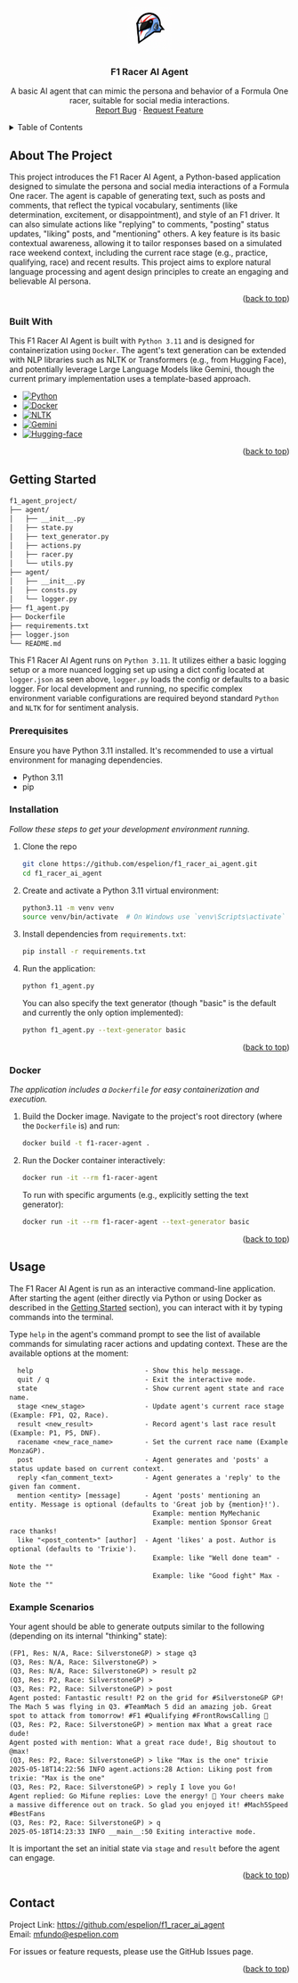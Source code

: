 <!-- For template See:https://github.com/othneildrew/Best-README-Template/blob/master/README.md  -->

<br />
<div align="center">
  <a href="https://github.com/praekelt/eskom-bot">
    <img src="AIRacer.png" alt="Logo" width="80" height="80">
  </a>
    <h3 align="center">F1 Racer AI Agent</h3>
  <p align="center">
    A basic AI agent that can mimic the persona and behavior of a Formula One racer, suitable for social media interactions.
    <br />
    <a href="https://github.com/espelion/f1_racer_ai_agent/issues">Report Bug</a>
    ·
    <a href="https://github.com/espelion/f1_racer_ai_agent/issues/new?labels=enhancement&template=feature-request">Request Feature</a>
  </p>
</div>


<details id="top">
  <summary>Table of Contents</summary>
  <ol>
    <li>
      <a href="#about-the-project">About The Project</a>
      <ul>
        <li><a href="#built-with">Built With</a></li>
      </ul>
    </li>
    <li>
      <a href="#getting-started">Getting Started</a>
      <ul>
        <li><a href="#prerequisites">Prerequisites</a></li>
        <li><a href="#installation">Installation</a></li>
        <li><a href="#docker">Docker</a></li>
      </ul>
    </li>
    <li><a href="#usage">Usage</a></li>
    <li><a href="#examples">Example Scenarios</a></li>
    <li><a href="#contact">Contact</a></li>
  </ol>
</details>


## About The Project <a id="about-the-project"></a>

This project introduces the F1 Racer AI Agent, a Python-based application designed to simulate the persona and social media interactions of a Formula One racer. The agent is capable of generating text, such as posts and comments, that reflect the typical vocabulary, sentiments (like determination, excitement, or disappointment), and style of an F1 driver. It can also simulate actions like "replying" to comments, "posting" status updates, "liking" posts, and "mentioning" others. A key feature is its basic contextual awareness, allowing it to tailor responses based on a simulated race weekend context, including the current race stage (e.g., practice, qualifying, race) and recent results. This project aims to explore natural language processing and agent design principles to create an engaging and believable AI persona.

<p align="right">(<a href="#top">back to top</a>)</p>


### Built With <a id="built-with"></a>
This F1 Racer AI Agent is built with `Python 3.11` and is designed for containerization using `Docker`. The agent's text generation can be extended with NLP libraries such as NLTK or Transformers (e.g., from Hugging Face), and potentially leverage Large Language Models like Gemini, though the current primary implementation uses a template-based approach.
* [![Python][Python]][Python-url]
* [![Docker][Docker]][Docker-url]
* [![NLTK][NLTK]][NLTK-url]
* [![Gemini][Gemini]][Gemini-url]
* [![Hugging-face][Hugging-face]][Hugging-face-url]

<p align="right">(<a href="#top">back to top</a>)</p>


## Getting Started  <a id="getting-started"></a>

```
f1_agent_project/
├── agent/
│   ├── __init__.py
│   ├── state.py
│   ├── text_generator.py
│   ├── actions.py
│   ├── racer.py
│   └── utils.py
├── agent/
│   ├── __init__.py
│   ├── consts.py
│   └── logger.py
├── f1_agent.py
├── Dockerfile
├── requirements.txt
├── logger.json
└── README.md
```

This F1 Racer AI Agent runs on `Python 3.11`. It utilizes either a basic logging setup or a more nuanced logging set up using a dict config located at `logger.json` as seen above, `logger.py` loads the config or defaults to a basic logger. For local development and running, no specific complex environment variable configurations are required beyond standard `Python` and `NLTK` for for sentiment analysis.

### Prerequisites <a id="prerequisites"></a>

Ensure you have Python 3.11 installed. It's recommended to use a virtual environment for managing dependencies.
*   Python 3.11
*   pip

### Installation <a id="installation"></a>

_Follow these steps to get your development environment running._

1.  Clone the repo
    ```sh
    git clone https://github.com/espelion/f1_racer_ai_agent.git
    cd f1_racer_ai_agent
    ```
2.  Create and activate a Python 3.11 virtual environment:
    ```sh
    python3.11 -m venv venv
    source venv/bin/activate  # On Windows use `venv\Scripts\activate`
    ```
3.  Install dependencies from `requirements.txt`:
    ```sh
    pip install -r requirements.txt
    ```
4.  Run the application:
    ```sh
    python f1_agent.py
    ```
    You can also specify the text generator (though "basic" is the default and currently the only option implemented):
    ```sh
    python f1_agent.py --text-generator basic
    ```

<p align="right">(<a href="#top">back to top</a>)</p>

### Docker <a id="docker"></a>

_The application includes a `Dockerfile` for easy containerization and execution._

1.  Build the Docker image. Navigate to the project's root directory (where the `Dockerfile` is) and run:
    ```sh
    docker build -t f1-racer-agent .
    ```
2.  Run the Docker container interactively:
    ```sh
    docker run -it --rm f1-racer-agent
    ```
    To run with specific arguments (e.g., explicitly setting the text generator):
    ```sh
    docker run -it --rm f1-racer-agent --text-generator basic
    ```

<p align="right">(<a href="#top">back to top</a>)</p>


## Usage <a id="usage"></a>

The F1 Racer AI Agent is run as an interactive command-line application. After starting the agent (either directly via Python or using Docker as described in the <a href="#getting-started">Getting Started</a> section), you can interact with it by typing commands into the terminal.

Type `help` in the agent's command prompt to see the list of available commands for simulating racer actions and updating context. These are the available options at the moment:

```
  help                            - Show this help message.
  quit / q                        - Exit the interactive mode.
  state                           - Show current agent state and race name.
  stage <new_stage>               - Update agent's current race stage (Example: FP1, Q2, Race).
  result <new_result>             - Record agent's last race result (Example: P1, P5, DNF).
  racename <new_race_name>        - Set the current race name (Example MonzaGP).
  post                            - Agent generates and 'posts' a status update based on current context.
  reply <fan_comment_text>        - Agent generates a 'reply' to the given fan comment.
  mention <entity> [message]      - Agent 'posts' mentioning an entity. Message is optional (defaults to 'Great job by {mention}!').
                                    Example: mention MyMechanic
                                    Example: mention Sponsor Great race thanks!
  like "<post_content>" [author]  - Agent 'likes' a post. Author is optional (defaults to 'Trixie').
                                    Example: like "Well done team" - Note the ""
                                    Example: like "Good fight" Max - Note the ""
```

### Example Scenarios <a id="examples"></a>

Your agent should be able to generate outputs similar to the following (depending on its internal "thinking" state):

```
(FP1, Res: N/A, Race: SilverstoneGP) > stage q3
(Q3, Res: N/A, Race: SilverstoneGP) >
(Q3, Res: N/A, Race: SilverstoneGP) > result p2
(Q3, Res: P2, Race: SilverstoneGP) >
(Q3, Res: P2, Race: SilverstoneGP) > post
Agent posted: Fantastic result! P2 on the grid for #SilverstoneGP GP! The Mach 5 was flying in Q3. #TeamMach 5 did an amazing job. Great spot to attack from tomorrow! #F1 #Qualifying #FrontRowsCalling 💨
(Q3, Res: P2, Race: SilverstoneGP) > mention max What a great race dude!
Agent posted with mention: What a great race dude!, Big shoutout to @max!
(Q3, Res: P2, Race: SilverstoneGP) > like "Max is the one" trixie
2025-05-18T14:22:56 INFO agent.actions:28 Action: Liking post from trixie: "Max is the one"
(Q3, Res: P2, Race: SilverstoneGP) > reply I love you Go!
Agent replied: Go Mifune replies: Love the energy! 🚀 Your cheers make a massive difference out on track. So glad you enjoyed it! #Mach5Speed #BestFans
(Q3, Res: P2, Race: SilverstoneGP) > q
2025-05-18T14:23:33 INFO __main__:50 Exiting interactive mode.
```

It is important the set an initial state via `stage` and `result` before the agent can engage.

<p align="right">(<a href="#top">back to top</a>)</p>


## Contact

Project Link: https://github.com/espelion/f1_racer_ai_agent
<br />Email: mfundo@espelion.com

For issues or feature requests, please use the GitHub Issues page.

<p align="right">(<a href="#top">back to top</a>)</p>


[Python]: https://img.shields.io/badge/python-3670A0?style=for-the-badge&logo=python&logoColor=ffdd54
[Python-url]: https://python.org/
[Docker]: https://img.shields.io/badge/Docker-2496ED?logo=docker&logoColor=fff&style=for-the-badge
[Docker-url]: https://docs.docker.com/
[NLTK]: https://img.shields.io/badge/NLTK-0C9A9A?style=for-the-badge&logo=nltk&logoColor=white
[NLTK-url]: https://www.nltk.org/
[Gemini]: https://img.shields.io/badge/Google%20Gemini-886FBF?logo=googlegemini&logoColor=fff&style=for-the-badge
[Gemini-url]: https://ai.google.dev/gemini-api/docs
[Hugging-face]: https://img.shields.io/badge/Hugging%20Face-FFD21E?logo=huggingface&logoColor=000&style=for-the-badge
[Hugging-face-url]: https://huggingface.co/docs
